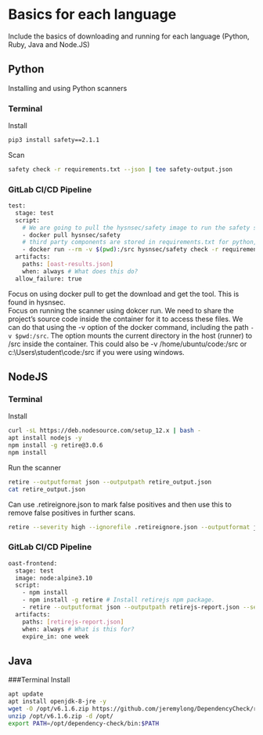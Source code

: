 # Basics for each language
Include the basics of downloading and running for each language (Python, Ruby, Java and Node.JS)

## Python
Installing and using Python scanners
### Terminal
Install
```sh
pip3 install safety==2.1.1
```
Scan
```sh
safety check -r requirements.txt --json | tee safety-output.json
```
### GitLab CI/CD Pipeline
```sh
test:
  stage: test
  script:
    # We are going to pull the hysnsec/safety image to run the safety scanner
    - docker pull hysnsec/safety
    # third party components are stored in requirements.txt for python, so we will scan this particular file with safety.
    - docker run --rm -v $(pwd):/src hysnsec/safety check -r requirements.txt --json > oast-results.json
  artifacts:
    paths: [oast-results.json]
    when: always # What does this do?
  allow_failure: true
  ```
  Focus on using docker pull to get the download and get the tool. This is found in hysnsec.  
  Focus on running the scanner using dokcer run. We need to share the project’s source code inside the container for it to access these files. We can do that using the -v option of the docker command, including the path ```-v $pwd:/src```. The option mounts the current directory in the host (runner) to /src inside the container. This could also be -v /home/ubuntu/code:/src or c:\Users\student\code:/src if you were using windows.

## NodeJS
### Terminal
Install
```sh
curl -sL https://deb.nodesource.com/setup_12.x | bash -
apt install nodejs -y
npm install -g retire@3.0.6
npm install
```
Run the scanner
```sh
retire --outputformat json --outputpath retire_output.json
cat retire_output.json
```
Can use .retireignore.json to mark false positives and then use this to remove false positives in further scans.
```sh
retire --severity high --ignorefile .retireignore.json --outputformat json --outputpath retire_output.json
```
### GitLab CI/CD Pipeline
```sh
oast-frontend:
  stage: test
  image: node:alpine3.10
  script:
    - npm install
    - npm install -g retire # Install retirejs npm package.
    - retire --outputformat json --outputpath retirejs-report.json --severity high
  artifacts:
    paths: [retirejs-report.json]
    when: always # What is this for?
    expire_in: one week
```

## Java
###Terminal
Install 
```sh
apt update
apt install openjdk-8-jre -y
wget -O /opt/v6.1.6.zip https://github.com/jeremylong/DependencyCheck/releases/download/v6.1.6/dependency-check-6.1.6-release.zip
unzip /opt/v6.1.6.zip -d /opt/
export PATH=/opt/dependency-check/bin:$PATH
```
